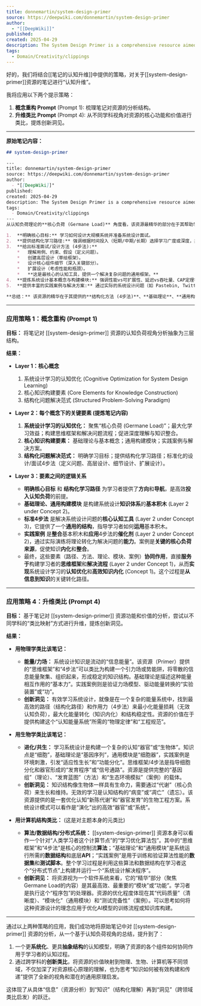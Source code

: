 ```yaml
---
title: donnemartin/system-design-primer
source: https://deepwiki.com/donnemartin/system-design-primer
author:
  - "[[DeepWiki]]"
published: 
created: 2025-04-29
description: The System Design Primer is a comprehensive resource aimed at helping software engineers learn how to design large-scale systems and prepare for system design interviews. This document provides an ove
tags:
  - Domain/Creativity/clippings
---
```

好的，我们将结合[[笔记的认知升维]]中提供的策略，对关于[[system-design-primer]]资源的笔记进行“认知升维”。

我将应用以下两个提示策略：
1.  **概念重构 Prompt** (Prompt 1): 梳理笔记对资源的分析结构。
2.  **升维类比 Prompt** (Prompt 4): 从不同学科视角对资源的核心功能和价值进行类比，提炼创新洞见。

---

**原始笔记内容：**

```markdown
## system-design-primer

---
title: donnemartin/system-design-primer
source: https://deepwiki.com/donnemartin/system-design-primer
author:
  - "[[DeepWiki]]"
published: 
created: 2025-04-29
description: The System Design Primer is a comprehensive resource aimed at helping software engineers learn how to design large-scale systems and prepare for system design interviews. This document provides an ove
tags:
  - Domain/Creativity/clippings
---
从认知负荷理论的**核心负荷 (Germane Load)** 角度看，该资源最精华的部分在于其帮助学习者构建系统设计**思维框架**和**解决问题流程**的内容。这些是促进深度理解和知识整合的关键：

1.  **明确核心目标:** 学习如何设计大规模系统并准备系统设计面试。
2.  **提供结构化学习路径:** 强调根据时间投入（短期/中期/长期）选择学习广度或深度，并解决实际问题。
3.  **给出标准面试/设计方法 (4步法):**
    *   理解用例、约束、假设（定义问题）。
    *   创建高层设计（草绘框架）。
    *   设计核心组件细节（深入关键部分）。
    *   扩展设计（考虑性能和瓶颈）。
    *   **这是最核心的认知工具，提供一个解决复杂问题的通用框架。**
4.  **提炼系统设计基本概念与构建模块:** 强调性能vs可扩展性、延迟vs吞吐量、CAP定理等**基础理论**，以及网络、应用架构、数据管理、异步处理等**通用组件**。**这些是构建系统设计知识体系的基本积木。**
5.  **提供丰富的实践案例与解决方案:** 通过实际的系统设计问题（如 Pastebin, Twitter 时间线等）和面向对象设计问题，展示如何应用上述方法和概念。**案例是巩固理解、将概念转化为实践的关键 Germane Load。**

**总结：** 该资源的精华在于其提供的**结构化方法 (4步法)**、**基础理论**、**通用构建模块**以及大量的**实践案例**。这些内容直接服务于构建学习者对系统设计问题的认知模型和解决策略，是投入核心负荷获取最大学习效益的关键。[[_Index_of_ByteByteGo]] [[Software Architecture]]
```

---

### 应用策略 1：概念重构 (Prompt 1)

**目标：** 将笔记对 [[system-design-primer]] 资源的认知负荷视角分析抽象为三层结构。

**结果：**

-   **Layer 1：核心概念**
    1.  系统设计学习的认知优化 (Cognitive Optimization for System Design Learning)
    2.  核心知识构建要素 (Core Elements for Knowledge Construction)
    3.  结构化问题解决范式 (Structured Problem-Solving Paradigm)

-   **Layer 2：每个概念下的关键要素 (提炼笔记内容)**
    1.  **系统设计学习的认知优化：** 聚焦“核心负荷 (Germane Load)”；最大化学习效益；构建思维框架和解决问题流程；促进深度理解与知识整合。
    2.  **核心知识构建要素：** 基础理论与基本概念；通用构建模块；实践案例与解决方案。
    3.  **结构化问题解决范式：** 明确学习目标；提供结构化学习路径；标准化的设计/面试4步法（定义问题、高层设计、细节设计、扩展设计）。

-   **Layer 3：要素之间的逻辑关系**
    *   **明确核心目标** 和 **结构化学习路径** 为学习者提供了**方向**和**导航**，是高效**投入认知负荷**的前提。
    *   **基础理论、通用构建模块** 是构建系统设计**知识体系**的**基本积木** (Layer 2 under Concept 2)。
    *   **标准4步法** 是解决系统设计问题的**核心认知工具** (Layer 2 under Concept 3)，它提供了一个**通用的结构**，指导学习者如何**运用**基本积木。
    *   **实践案例** 是**整合**基本积木和**应用**4步法的**催化剂** (Layer 2 under Concept 2)，通过实际演练将理论转化为解决问题的**能力**。案例是**关键的核心负荷来源**，促使知识**内化**和**整合**。
    *   最终，这些要素（路径、方法、理论、模块、案例）**协同作用**，直接**服务于**构建学习者的**思维框架**和**解决流程** (Layer 2 under Concept 1)，从而**实现**系统设计学习的**认知优化**和**高效知识内化** (Concept 1)。这个过程是**从信息到知识**的关键转化路径。

---

### 应用策略 4：升维类比 (Prompt 4)

**目标：** 基于笔记对 [[system-design-primer]] 资源功能和价值的分析，尝试以不同学科的“类比映射”方式进行升维，提炼创新洞见。

**结果：**

-   **用物理学类比该笔记：**
    *   **能量/力场：** 系统设计知识是流动的“信息能量”。该资源（Primer）提供的“思维框架”和“4步法”可以类比为构建一个引力场或势能阱，将零散的信息能量聚集、组织起来，形成稳定的知识结构。基础理论是描述这种能量相互作用的“基本力”。实践案例则是验证力场模型、驱动能量转换的“实验装置”或“功”。
    *   **创新洞见：** 有效学习系统设计，就像是在一个复杂的能量系统中，找到最高效的路径（结构化路径）和作用力（4步法）来最小化能量损耗（无效认知负荷），最大化能量转化（知识内化）和结构稳定性。资源的价值在于提供构建这个“认知能量系统”所需的“物理定律”和“工程规范”。

-   **用生物学类比该笔记：**
    *   **进化/共生：** 学习系统设计是构建一个复杂的认知“器官”或“生物体”。知识点是“细胞”，基础理论是“基因序列”，通用模块是“细胞器”，实践案例是环境刺激，引发“适应性生长”和“功能分化”。思维框架/4步法是指导细胞分化和器官形成的“发育程序”或“信号通路”。资源是提供完整的“基因组”（理论）、“发育蓝图”（方法）和“生态环境模拟”（案例）的载体。
    *   **创新洞见：** 知识结构像生物体一样具有生命力，需要通过“代谢”（核心负荷）来生长和维持。无效的学习是认知结构的“病变”或“凋亡”（遗忘）。该资源提供的是一套优化认知“新陈代谢”和“器官发育”的生物工程方案。系统设计模式可以看作是“演化”出的高效“器官”或“系统”。

-   **用计算机结构类比：** (这是对主题本身的元类比)
    *   **算法/数据结构/分布式系统：** [[system-design-primer]] 资源本身可以看作一个针对“人类学习者这个计算节点”的“学习优化算法包”。其中的“思维框架”和“4步法”是核心的控制流**算法**；“基础理论”和“通用模块”是系统运行所需的**数据结构**和底层**API**；“实践案例”是用于训练和验证算法性能的**数据集**和**测试脚本**。整个学习过程是利用这些算法和数据结构在学习者这个“分布式节点”上构建并运行一个“系统设计解决程序”。
    *   **创新洞见：** 将资源视为一个软件系统来看，它的“精华”部分（聚焦Germane Load的内容）是其最高效、最重要的“模块”或“功能”。学习者是执行这个“程序包”的处理器。资源的优化程度体现在其“代码质量”（清晰度）、“模块化”（通用模块）和“测试完备性”（案例）。可以思考如何将这种资源设计的理念应用于优化AI模型的训练流程或知识库构建。

---

通过以上两种策略的应用，我们成功地将原始笔记中对 [[system-design-primer]] 资源的分析，从一个基于认知负荷视角的总结，提升到了：

1.  一个更**系统化**、更具**抽象结构**的认知模型，明确了资源的各个组件如何协同作用于学习者的认知过程。
2.  通过跨学科的**创新类比**，将资源的价值映射到物理、生物、计算机等不同领域，不仅加深了对资源核心原理的理解，也为思考“知识如何被有效构建和传递”提供了全新的视角和潜在的通用原理启发。

这体现了从具体“信息”（资源分析）到“知识”（结构化理解）再到“洞见”（跨领域类比启发）的跃迁。
